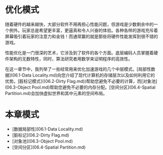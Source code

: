 优化模式
============================

随着硬件的越来越快，大部分软件不用再担心性能问题，但游戏是少数剩余中的一个例外。玩家总是希望更丰富，更逼真和令人兴奋的体验。各种各样的游戏充斥着屏幕吸引着玩家的注意力和金钱！而通常赢的就是那些将硬件性能发挥到很不错的游戏。

性能优化是一门很深的艺术，它涉及到了软件的各个方面。底层编码人员掌握着硬件架构的无数特性，同时，算法研究者用数学来证明程序的高效性。

在这一章节中，我列举了一些经常用来优化加速游戏的几个中层模式。[局部性数据](06.1-Data Locality.md)向您介绍了现代计算机的存储层次以及如何利用它的优势。[脏标记模式]((06.2-Dirty Flag.md))帮助您避免不必要的计算，而[对象池](06.3-Object Pool.md)帮助您避免不必要的内存分配。[空间分区](06.4-Spatial Partition.md)会加快虚拟世界和其中元素的空间布局。

# 本章模式
-  [数据局部性](06.1-Data Locality.md)
-  [脏标记](06.2-Dirty Flag.md)
-  [对象池](06.3-Object Pool.md)
-  [空间分区](06.4-Spatial Partition.md)